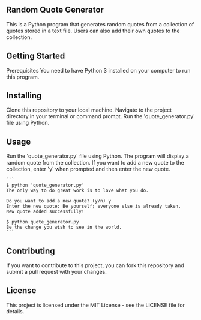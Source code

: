 ## Random Quote Generator
This is a Python program that generates random quotes from a collection of quotes stored in a text file. Users can also add their own quotes to the collection.

## Getting Started
Prerequisites
You need to have Python 3 installed on your computer to run this program.

## Installing
Clone this repository to your local machine.
Navigate to the project directory in your terminal or command prompt.
Run the 'quote_generator.py' file using Python.

## Usage
Run the 'quote_generator.py' file using Python.
The program will display a random quote from the collection.
If you want to add a new quote to the collection, enter 'y' when prompted and then enter the new quote.

<pre><code>```
$ python 'quote_generator.py'
The only way to do great work is to love what you do.

Do you want to add a new quote? (y/n) y
Enter the new quote: Be yourself; everyone else is already taken.
New quote added successfully!

$ python quote_generator.py
Be the change you wish to see in the world.
```</code></pre>

## Contributing
If you want to contribute to this project, you can fork this repository and submit a pull request with your changes.

## License
This project is licensed under the MIT License - see the LICENSE file for details.